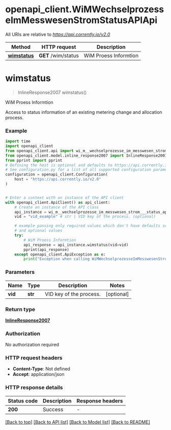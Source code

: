 # openapi_client.WiMWechselprozesseImMesswesenStromStatusAPIApi

All URIs are relative to *https://api.corrently.io/v2.0*

Method | HTTP request | Description
------------- | ------------- | -------------
[**wimstatus**](WiMWechselprozesseImMesswesenStromStatusAPIApi.md#wimstatus) | **GET** /wim/status | WiM Proess Informtion


# **wimstatus**
> InlineResponse2007 wimstatus()

WiM Proess Informtion

Access to status information of an existing metering change and allocation process. 

### Example

```python
import time
import openapi_client
from openapi_client.api import wi_m__wechselprozesse_im_messwesen_strom___status_api_api
from openapi_client.model.inline_response2007 import InlineResponse2007
from pprint import pprint
# Defining the host is optional and defaults to https://api.corrently.io/v2.0
# See configuration.py for a list of all supported configuration parameters.
configuration = openapi_client.Configuration(
    host = "https://api.corrently.io/v2.0"
)


# Enter a context with an instance of the API client
with openapi_client.ApiClient() as api_client:
    # Create an instance of the API class
    api_instance = wi_m__wechselprozesse_im_messwesen_strom___status_api_api.WiMWechselprozesseImMesswesenStromStatusAPIApi(api_client)
    vid = "vid_example" # str | VID key of the process. (optional)

    # example passing only required values which don't have defaults set
    # and optional values
    try:
        # WiM Proess Informtion
        api_response = api_instance.wimstatus(vid=vid)
        pprint(api_response)
    except openapi_client.ApiException as e:
        print("Exception when calling WiMWechselprozesseImMesswesenStromStatusAPIApi->wimstatus: %s\n" % e)
```


### Parameters

Name | Type | Description  | Notes
------------- | ------------- | ------------- | -------------
 **vid** | **str**| VID key of the process. | [optional]

### Return type

[**InlineResponse2007**](InlineResponse2007.md)

### Authorization

No authorization required

### HTTP request headers

 - **Content-Type**: Not defined
 - **Accept**: application/json


### HTTP response details
| Status code | Description | Response headers |
|-------------|-------------|------------------|
**200** | Success |  -  |

[[Back to top]](#) [[Back to API list]](../README.md#documentation-for-api-endpoints) [[Back to Model list]](../README.md#documentation-for-models) [[Back to README]](../README.md)

